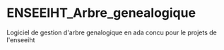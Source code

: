 # ENSEEIHT_Arbre_genealogique
Logiciel de gestion d'arbre genalogique en ada concu pour le projets de l'enseeiht 
